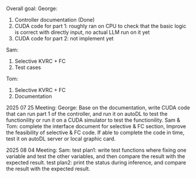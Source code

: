 Overall goal:
George:
1. Controller documentation (Done)
2. CUDA code for part 1: roughly ran on CPU to check that the basic logic is correct with directly input, no actual LLM run on it yet
3. CUDA code for part 2: not implement yet

Sam: 
1. Selective KVRC + FC
3. Test cases

Tom:
1. Selective KVRC + FC
2. Documentation

2025 07 25 Meeting:
George: Base on the documentation, write CUDA code that can run part 1 of the controller, and run it on autoDL to test the functionility or run it on a CUDA simulator to test the functionility.
Sam & Tom: complete the interface document for selective & FC section, Improve the feasibility of selective & FC code. If able to complete the code in time, test it on autoDL server or local graphic card.


2025 08 04 Meeting:
Sam: test plan1: write test functions where fixing one variable and test the other variables, and then compare the result with the expected result.
     test plan2: print the status during inference, and compare the result with the expected result.

